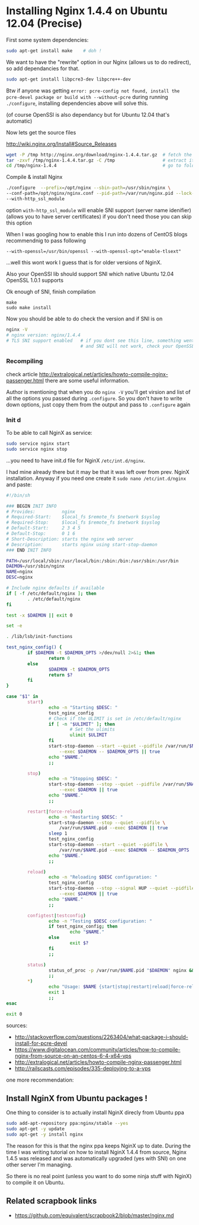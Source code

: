 # Installing Nginx 1.4.4 on Ubuntu 12.04 (Precise)

First some system dependencies:

```bash
sudo apt-get install make    # doh !
```

We want to have the "rewrite" option in our Nginx (allows us to do redirect), so add dependancies for that.

```bash
sudo apt-get install libpcre3-dev libpcre++-dev
```

Btw if anyone was getting `error: pcre-config not found, install the pcre-devel package or build with --without-pcre`
during running `./configure`, installing dependencies above will solve this.

(of course OpenSSl is also dependancy but for Ubuntu 12.04 that's automatic)

Now lets get the source files

http://wiki.nginx.org/Install#Source_Releases

```bash
wget -P /tmp http://nginx.org/download/nginx-1.4.4.tar.gz  # fetch the release
tar -zxvf /tmp/nginx-1.4.4.tar.gz -C /tmp                  # extract it
cd /tmp/nginx-1.4.4                                        # go to folder
```

Compile & install Nginx

```bash
./configure  --prefix=/opt/nginx --sbin-path=/usr/sbin/nginx \
--conf-path=/opt/nginx/nginx.conf --pid-path=/var/run/nginx.pid --lock-path=/var/run/nginx.lock \
--with-http_ssl_module 
```

option `with-http_ssl_module`  will enable SNI support (server name idenifier)
(allows you to have server certificates) if you don't need those you can skip this option

When I was googling how to enable this I run into dozens of CentOS blogs recommendnig to pass following

```
--with-openssl=/usr/bin/openssl --with-openssl-opt="enable-tlsext" 
```

...well this wont work  I guess that is for older versions of NginX. 

Also your OpenSSl lib should support SNI which native Ubuntu 12.04 OpenSSL 1.0.1 supports

Ok enough of SNI, finish compilation 


```
make
sudo make install
```

Now you should be able to do check the version and if SNI is on

```bash
nginx -V
# nginx version: nginx/1.4.4
# TLS SNI support enabled   # if you dont see this line, something went wrong, 
                            # and SNI will not work, check your OpenSSL 
```


### Recompiling

check article http://extralogical.net/articles/howto-compile-nginx-passenger.html there are some useful information.

Author is mentioning that when you do `nginx -V` you'll get virsion and list of all the options you passed
during `.configure`. So you don't have to write down options, just copy them from the output and pass to `.configure` again

### Init d

To be able to call NginX as service:

```bash
sudo service nginx start
sudo service nginx stop
```

...you need to have init.d file for NginX `/etc/int.d/nginx`.

I had mine already there but it may be that it was left over from
prev. NginX installation. Anyway if you need one
create it `sudo nano /etc/int.d/nginx` and paste:

```bash
#!/bin/sh

### BEGIN INIT INFO
# Provides:          nginx
# Required-Start:    $local_fs $remote_fs $network $syslog
# Required-Stop:     $local_fs $remote_fs $network $syslog
# Default-Start:     2 3 4 5
# Default-Stop:      0 1 6
# Short-Description: starts the nginx web server
# Description:       starts nginx using start-stop-daemon
### END INIT INFO

PATH=/usr/local/sbin:/usr/local/bin:/sbin:/bin:/usr/sbin:/usr/bin
DAEMON=/usr/sbin/nginx
NAME=nginx
DESC=nginx

# Include nginx defaults if available
if [ -f /etc/default/nginx ]; then
        . /etc/default/nginx
fi

test -x $DAEMON || exit 0

set -e

. /lib/lsb/init-functions

test_nginx_config() {
        if $DAEMON -t $DAEMON_OPTS >/dev/null 2>&1; then
                return 0
        else
                $DAEMON -t $DAEMON_OPTS
                return $?
        fi
}

case "$1" in
        start)
                echo -n "Starting $DESC: "
                test_nginx_config
                # Check if the ULIMIT is set in /etc/default/nginx
                if [ -n "$ULIMIT" ]; then
                        # Set the ulimits
                        ulimit $ULIMIT
                fi
                start-stop-daemon --start --quiet --pidfile /var/run/$NAME.pid \
                    --exec $DAEMON -- $DAEMON_OPTS || true
                echo "$NAME."
                ;;

        stop)
                echo -n "Stopping $DESC: "
                start-stop-daemon --stop --quiet --pidfile /var/run/$NAME.pid \
                    --exec $DAEMON || true
                echo "$NAME."
                ;;

        restart|force-reload)
                echo -n "Restarting $DESC: "
                start-stop-daemon --stop --quiet --pidfile \
                    /var/run/$NAME.pid --exec $DAEMON || true
                sleep 1
                test_nginx_config
                start-stop-daemon --start --quiet --pidfile \
                    /var/run/$NAME.pid --exec $DAEMON -- $DAEMON_OPTS || true
                echo "$NAME."
                ;;

        reload)
                echo -n "Reloading $DESC configuration: "
                test_nginx_config
                start-stop-daemon --stop --signal HUP --quiet --pidfile /var/run/$NAME.pid \
                    --exec $DAEMON || true
                echo "$NAME."
                ;;

        configtest|testconfig)
                echo -n "Testing $DESC configuration: "
                if test_nginx_config; then
                        echo "$NAME."
                else
                        exit $?
                fi
                ;;

        status)
                status_of_proc -p /var/run/$NAME.pid "$DAEMON" nginx && exit 0 || exit $?
                ;;
        *)
                echo "Usage: $NAME {start|stop|restart|reload|force-reload|status|configtest}" >&2
                exit 1
                ;;
esac

exit 0
```

sources:

* http://stackoverflow.com/questions/2263404/what-package-i-should-install-for-pcre-devel
* https://www.digitalocean.com/community/articles/how-to-compile-nginx-from-source-on-an-centos-6-4-x64-vps
* http://extralogical.net/articles/howto-compile-nginx-passenger.html
* http://railscasts.com/episodes/335-deploying-to-a-vps 


one more recommendation: 

## Install NginX from Ubuntu packages !

One thing to consider is to actually install NginX direcly from Ubuntu ppa

```bash
sudo add-apt-repository ppa:nginx/stable --yes
sudo apt-get -y update
sudo apt-get -y install nginx
```

The reason for this is that the nginx ppa keeps NginX up to date. During the time I was writing tutorial on how to install NginX 1.4.4 from source, Nginx 1.4.5 was released and was automatically upgraded (yes with SNI) on one other server I'm managing. 

So there is no real point (unless you want to do some ninja stuff with NginX) to compile it on Ubuntu.


## Related scrapbook links

* https://github.com/equivalent/scrapbook2/blob/master/nginx.md
